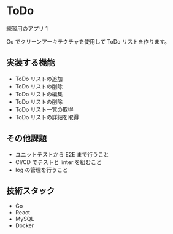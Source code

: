 # ToDo

練習用のアプリ 1

Go でクリーンアーキテクチャを使用して ToDo リストを作ります。

## 実装する機能

- ToDo リストの追加
- ToDo リストの削除
- ToDo リストの編集
- ToDo リストの削除
- ToDo リスト一覧の取得
- ToDo リストの詳細を取得

## その他課題

- ユニットテストから E2E まで行うこと
- CI/CD でテストと linter を組むこと
- log の管理を行うこと

## 技術スタック

- Go
- React
- MySQL
- Docker
